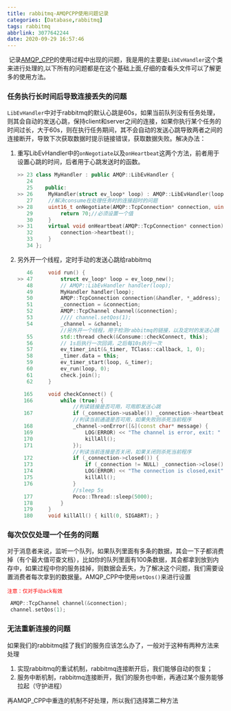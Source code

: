 ```yaml
---
title: rabbitmq-AMQPCPP使用问题记录
categories: [Database,rabbitmq]
tags: rabbitmq
abbrlink: 3077642244
date: 2020-09-29 16:57:46
---
```


​		记录[AMQP_CPP](https://github.com/CopernicaMarketingSoftware/AMQP-CPP)的使用过程中出现的问题，我是用的主要是`LibEvHandler`这个类来进行处理的,以下所有的问题都是在这个基础上面,仔细的查看头文件可以了解更多的使用方法。

### 任务执行长时间后导致连接丢失的问题

`LibEvHandler`中对于rabbitmq的默认心跳是60s，如果当前队列没有任务处理，则其会自动的发送心跳，保持client和server之间的连接，如果你执行某个任务的时间过长，大于60s，则在执行任务期间，其不会自动的发送心跳导致两者之间的连接断开，导致下次获取数据时提示链接错误，获取数据失败。解决办法：

1. 重写LibEvHandler中的`onNegotiate`以及`onHeartbeat`这两个方法，前者用于设置心跳的时间，后者用于心跳发送时的函数。

   ~~~cpp
   >> 23 class MyHandler : public AMQP::LibEvHandler {
      24  
      25    public:
   >> 26     MyHandler(struct ev_loop* loop) : AMQP::LibEvHandler(loop) {}
      27     //解决consume在处理任务时的连接超时的问题
   >> 28     uint16_t onNegotiate(AMQP::TcpConnection* connection, uint16_t timeout) {
      29         return 70;//必须设置一个值
      30     }
   >> 31     virtual void onHeartbeat(AMQP::TcpConnection* connection) {
      32         connection->heartbeat();
      33     }
      34 };
   
   ~~~

2. 另外开一个线程，定时手动的发送心跳给rabbitmq

   ~~~cpp
      46     void run() {
   >> 47         struct ev_loop* loop = ev_loop_new();
      48         // AMQP::LibEvHandler handler(loop);
      49         MyHandler handler(loop);
      50         AMQP::TcpConnection connection(&handler, *_address);
      51         _connection = &connection;
      52         AMQP::TcpChannel channel(&connection);
      53         //// channel.setQos(1);
      54         _channel = &channel;
                 //另外开一个线程，用于检测rabbitmq的链接，以及定时的发送心跳
      55         std::thread check(&Consume::checkConnect, this);
      56         // 1s后执行一次回调，之后每10s执行一次
      57         ev_timer_init(&_timer, TClass::callback, 1, 0);
      58         _timer.data = this;
      59         ev_timer_start(loop, &_timer);
      60         ev_run(loop, 0);
      61         check.join();
      62     }
   
   ~~~

   ~~~cpp
     165     void checkConnect() {
     166         while (true) {
                     //判读链接是否可用，可用即发送心跳
     167             if (_connection->usable()) _connection->heartbeat();
                     //判读当前通道是否可用，如果失败则杀死当前程序
     168             _channel->onError([&](const char* message) {
     169                 LOG(ERROR) << "The channel is error, exit: " << message;
     170                 killAll();
     171             });
                     //判读当前连接是否关闭，如果关闭则杀死当前程序
     172             if (_connection->closed()) {
     173                 if (_connection != NULL) _connection->close();
     174                 LOG(ERROR) << "The connection is closed,exit";
     175                 killAll();
     176             }
                     //sleep 5s
     177             Poco::Thread::sleep(5000);
     178         }
     179     }
     180     void killAll() { kill(0, SIGABRT); }
   
   ~~~

### 每次仅仅处理一个任务的问题

​		对于消息者来说，监听一个队列，如果队列里面有多条的数据，其会一下子都消费掉（有个最大值可查文档），比如你的队列里面有100条数据，其会都拿到放到内存中，如果过程中你的服务挂掉，则数据会丢失，为了解决这个问题，我们需要设置消费者每次拿到的数据量。AMQP_CPP中使用`setQos()`来进行设置

<font color="red">`注意：仅对手动ack有效`</font>

~~~cpp
 AMQP::TcpChannel channel(&connection);
 channel.setQos(1);
~~~

### 无法重新连接的问题

如果我们的rabbitmq挂了我们的服务应该怎么办了，一般对于这种有两种方法来处理

1. 实现rabbitmq的重试机制，rabbitmq连接断开后，我们能够自动的恢复；
2. 服务中断机制，rabbitmq连接断开，我们的服务也中断，再通过某个服务能够拉起（守护进程）

再AMQP_CPP中重连的机制不好处理，所以我们选择第二种方法